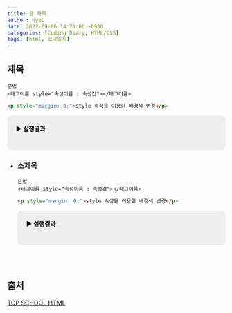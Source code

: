 ```yaml
---
title: 글 제목
author: HyeL
date: 2022-09-06 14:28:00 +0900
categories: [Coding Diary, HTML/CSS]
tags: [html, 코딩일지]
---
```


## 제목

```
문법
<태그이름 style="속성이름 : 속성값"></태그이름>
```

```html
<p style="margin: 0;">style 속성을 이용한 배경색 변경</p>
```

<div style="background:#eee; padding: 20px; box-sizing: border-box; border-radius: 10px; color: black;">
    <strong style="display: block; padding-bottom: 20px;">▶ 실행결과</strong>
</div>

- ### 소제목

    ```
    문법
    <태그이름 style="속성이름 : 속성값"></태그이름>
    ```

    ```html
    <p style="margin: 0;">style 속성을 이용한 배경색 변경</p>
    ```

    <div style="background:#eee; padding: 20px; box-sizing: border-box; border-radius: 10px; color: black;">
        <strong style="display: block; padding-bottom: 20px;">▶ 실행결과</strong>
    </div>

<br><br>

## 출처

[TCP SCHOOL HTML](http://www.tcpschool.com/html/intro)